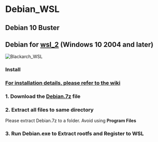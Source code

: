 # Debian_WSL 
## Debian 10 Buster
## Debian for [wsl_2](https://docs.microsoft.com/en-us/windows/wsl/install-win10) (Windows 10 2004 and later)
![Blackarch_WSL](https://user-images.githubusercontent.com/54536673/88584934-08c0f780-d070-11ea-8fa1-2296f3747940.png)



### Install
### [For installation details, please refer to the wiki](https://github.com/Rishu20/Debian_WSL/wiki)

### 1. Download the [Debian.7z](https://github.com/Rishu20/Debian_WSL/releases/download/v1.0/Debian.7z) file
### 2. Extract all files to same directory
Please extract Debian.7z to a folder. Avoid using **Program Files**
### 3. Run Debian.exe to Extract rootfs and Register to WSL
